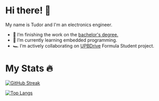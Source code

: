 # Hi there! :wave:

My name is Tudor and I'm an electronics engineer.
- 🔭 I’m finishing the work on the [bachelor's degree.](https://github.com/marcutudor79/electronic-module-for-the-dashboard-of-upbdrive-racing-car)
- 🌱 I’m currently learning embedded programming.
- 🏎️ I’m actively collaborating on [UPBDrive](https://upbdrive.ro/)  Formula Student project.

# My Stats :fire:
<a href="https://git.io/streak-stats"><img src="https://github-readme-streak-stats.herokuapp.com?user=marcutudor79&theme=dark&hide_border=true&date_format=j%20M%5B%20Y%5D&card_width=490" alt="GitHub Streak" /></a>

[![Top Langs](https://github-readme-stats.vercel.app/api/top-langs/?username=marcutudor79&layout=compact&theme=vision-friendly-dark)](https://github.com/anuraghazra/github-readme-stats)

<!--
**marcutudor79/marcutudor79** is a ✨ _special_ ✨ repository because its `README.md` (this file) appears on your GitHub profile.

Here are some ideas to get you started:

- ⚡ Fun fact: C is the only programming language that exists for such a long period and still it is widely used.
- 🔭 I’m currently working on ...
- 🌱 I’m currently learning ...
- 👯 I’m looking to collaborate on ...
- 🤔 I’m looking for help with ...
- 💬 Ask me about ...
- 📫 How to reach me: ...
- 😄 Pronouns: ...
- ⚡ Fun fact: ...
-->
